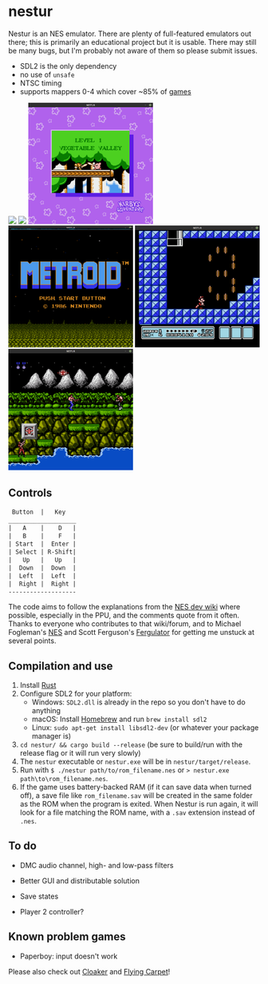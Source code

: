 # nestur

Nestur is an NES emulator. There are plenty of full-featured emulators out there; this is primarily an educational project but it is usable. There may still be many bugs, but I'm probably not aware of them so please submit issues.
- SDL2 is the only dependency
- no use of `unsafe`
- NTSC timing
- supports mappers 0-4 which cover ~85% of [games](http://tuxnes.sourceforge.net/nesmapper.txt)

<img src="pics/smb.png" width=250> <img src="pics/zelda_dungeon.png" width=250> <img src="pics/kirby.png" width=250> <img src="pics/metroid.png" width=250> <img src="pics/smb3.png" width=250> <img src="pics/contra.png" width=250>

## Controls
```
 Button  |   Key
___________________
|   A    |    D   |
|   B    |    F   |
| Start  |  Enter |
| Select | R-Shift|
|   Up   |   Up   |
|  Down  |  Down  |
|  Left  |  Left  |
|  Right |  Right |
-------------------
```
The code aims to follow the explanations from the [NES dev wiki](https://wiki.nesdev.com/w/index.php/NES_reference_guide) where possible, especially in the PPU, and the comments quote from it often. Thanks to everyone who contributes to that wiki/forum, and to Michael Fogleman's [NES](https://github.com/fogleman/nes) and Scott Ferguson's [Fergulator](https://github.com/scottferg/Fergulator) for getting me unstuck at several points.

## Compilation and use

1. Install [Rust](https://www.rust-lang.org/tools/install)
2. Configure SDL2 for your platform:
    - Windows: `SDL2.dll` is already in the repo so you don't have to do anything
    - macOS: Install [Homebrew](https://brew.sh/) and run `brew install sdl2`
    - Linux: `sudo apt-get install libsdl2-dev` (or whatever your package manager is)
3. `cd nestur/ && cargo build --release` (be sure to build/run with the release flag or it will run very slowly)
4. The `nestur` executable or `nestur.exe` will be in `nestur/target/release`.
5. Run with `$ ./nestur path/to/rom_filename.nes` or `> nestur.exe path\to\rom_filename.nes`.
6. If the game uses battery-backed RAM (if it can save data when turned off), a save file like `rom_filename.sav` will be created in the same folder as the ROM when the program is exited. When Nestur is run again, it will look for a file matching the ROM name, with a `.sav` extension instead of `.nes`.

## To do

- DMC audio channel, high- and low-pass filters

- Better GUI and distributable solution

- Save states

- Player 2 controller?

## Known problem games

- Paperboy: input doesn't work


Please also check out [Cloaker](https://github.com/spieglt/cloaker) and [Flying Carpet](https://github.com/spieglt/flyingcarpet)!

